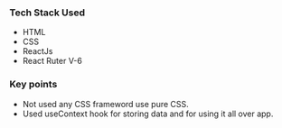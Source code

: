 ### Tech Stack Used 

- HTML
- CSS
- ReactJs
- React Ruter V-6

### Key points

- Not used any CSS frameword use pure CSS.
- Used useContext hook for storing data and for using it all over app.
